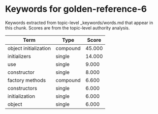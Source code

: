 # Keywords for golden-reference-6

Keywords extracted from topic-level _keywords/words.md that appear in this chunk.
Scores are from the topic-level authority analysis.

| Term | Type | Score |
|------|------|-------|
| object initialization | compound | 45.000 |
| initializers | single | 14.000 |
| use | single | 9.000 |
| constructor | single | 8.000 |
| factory methods | compound | 6.600 |
| constructors | single | 6.000 |
| initialization | single | 6.000 |
| object | single | 6.000 |
